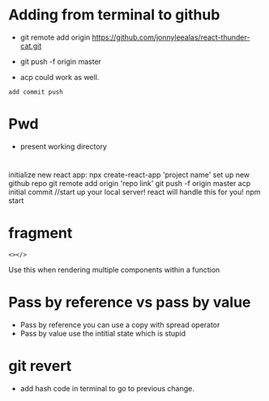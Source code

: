 # Adding from terminal to github
- git remote add origin https://github.com/jonnyleealas/react-thunder-cat.git

- git push -f origin master
- acp could work as well.
```
add commit push
```

# Pwd
- present working directory

# 
initialize new react app:
npx create-react-app 'project name'
set up new github repo
git remote add origin 'repo link'
git push -f origin master
acp initial commit
//start up your local server! react will handle this for you!
npm start

# fragment
```
<></>
```
Use this when rendering multiple components within a function

# Pass by reference vs pass by value
- Pass by reference you can use a copy with spread operator
- Pass by value use the intitial state which is stupid

# git revert
- add hash code in terminal to go to previous change.